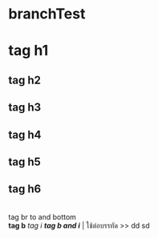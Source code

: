 # branchTest
<h1>tag h1</h1>
<h2>tag h2</h2>
<h2>tag h3</h2>
<h2>tag h4</h2>
<h2>tag h5</h2>
<h2>tag h6</h2>
<br>
tag br to and bottom
<br>
<b>tag b</b>
<i>tag i</i>
<b><i>tag b and i</i></b>
| ใช้ต่อบรรทัด
>> dd
sd
